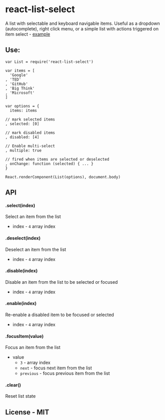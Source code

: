 # react-list-select

A list with selectable and keyboard navigable items. Useful as a dropdown (autocomplete), right click menu, or a simple list with actions triggered on item select - [example](http://rawgithub.com/navaru/react-list-select/master/example/index.html)


## Use:

```
var List = require('react-list-select')

var items = [
  'Google'
, 'TED'
, 'GitHub'
, 'Big Think'
, 'Microsoft'
]

var options = {
  items: items

// mark selected items
, selected: [0]

// mark disabled items
, disabled: [4]

// Enable multi-select
, multiple: true

// fired when items are selected or deselected
, onChange: function (selected) { ... }
}

React.renderComponent(List(options), document.body)
```


## API

#### .select(index)

Select an item from the list
 - index - `4` array index


#### .deselect(index)

Deselect an item from the list
 - index - `4` array index


#### .disable(index)

Disable an item from the list to be selected or focused
 - index - `4` array index


#### .enable(index)

Re-enable a disabled item to be focused or selected
 - index - `4` array index


#### .focusItem(value)

Focus an item from the list

  - value
    + `3` - array index
    + `next` - focus next item from the list
    + `previous` - focus previous item from the list


#### .clear()

Reset list state


## License - MIT
